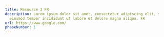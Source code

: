 ```yaml
---
title: Resource 3 FR
description: Lorem ipsum dolor sit amet, consectetur adipiscing elit, sed do
  eiusmod tempor incididunt ut labore et dolore magna aliqua. FR
url: https://www.google.com/
phaseNumber: 1
---
```

